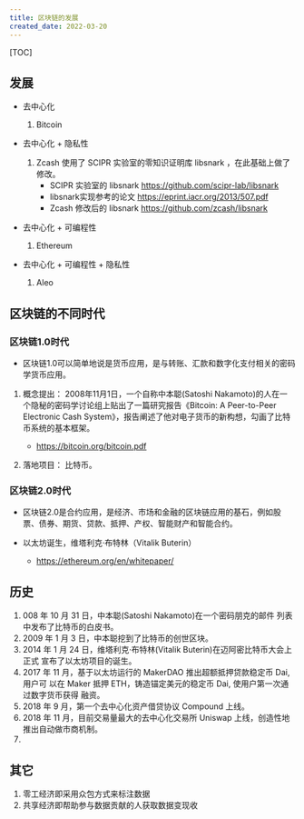 ```yaml
---
title: 区块链的发展
created_date: 2022-03-20
---
```


[TOC]

## 发展

- 去中心化

  1. Bitcoin

- 去中心化 + 隐私性

  1. Zcash 使用了 SCIPR 实验室的零知识证明库 libsnark ，在此基础上做了修改。
     - SCIPR 实验室的 libsnark https://github.com/scipr-lab/libsnark
     - libsnark实现参考的论文 https://eprint.iacr.org/2013/507.pdf
     - Zcash 修改后的 libsnark https://github.com/zcash/libsnark

- 去中心化 + 可编程性

  1. Ethereum

- 去中心化 + 可编程性 + 隐私性

  1. Aleo

## 区块链的不同时代

### 区块链1.0时代

- 区块链1.0可以简单地说是货币应用，是与转账、汇款和数字化支付相关的密码学货币应用。

1. 概念提出： 2008年11月1日，一个自称中本聪(Satoshi Nakamoto)的人在一个隐秘的密码学讨论组上贴出了一篇研究报告《Bitcoin: A Peer-to-Peer Electronic Cash System》，报告阐述了他对电子货币的新构想，勾画了比特币系统的基本框架。

   - https://bitcoin.org/bitcoin.pdf

2. 落地项目： 比特币。

### 区块链2.0时代

- 区块链2.0是合约应用，是经济、市场和金融的区块链应用的基石，例如股票、债券、期货、贷款、抵押、产权、智能财产和智能合约。

- 以太坊诞生，维塔利克·布特林（Vitalik Buterin）

  - https://ethereum.org/en/whitepaper/

## 历史

1. 008 年 10 月 31 日，中本聪(Satoshi Nakamoto)在一个密码朋克的邮件 列表中发布了比特币的白皮书。
2. 2009 年 1 月 3 日，中本聪挖到了比特币的创世区块。
3. 2014 年 1 月 24 日，维塔利克·布特林(Vitalik Buterin)在迈阿密比特币大会上正式 宣布了以太坊项目的诞生。
4. 2017 年 11 月，基于以太坊运行的 MakerDAO 推出超额抵押贷款稳定币 Dai, 用户可 以在 Maker 抵押 ETH，铸造锚定美元的稳定币 Dai, 使用户第一次通过数字货币获得 融资。
5. 2018 年 9 月，第一个去中心化资产借贷协议 Compound 上线。
6. 2018 年 11 月，目前交易量最大的去中心化交易所 Uniswap 上线，创造性地推出自动做市商机制。
7.

## 其它

1. 零工经济即采用众包方式来标注数据
2. 共享经济即帮助参与数据贡献的人获取数据变现收
